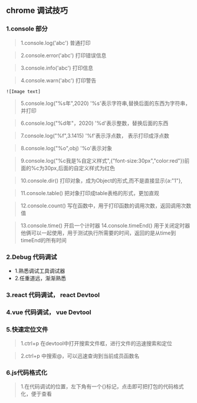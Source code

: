 chrome 调试技巧
----
### 1.console 部分

> 1.console.log('abc') 普通打印

> 2.console.error('abc') 打印错误信息

> 3.console.info('abc') 打印信息

> 4.console.warn('abc') 打印警告

````
![Image text] 
````

> 5.console.log("%s年",2020) '%s'表示字符串,替换后面的东西为字符串，并打印

> 6.console.log("%d年"，2020) '%d'表示整数，替换后面的东西

> 7.console.log("%f",3.1415) '%f'表示浮点数， 表示打印成浮点数

> 8.console.log("%o",obj) '%o'表示对象

> 9.console.log("%c我是%自定义样式",{"font-size:30px","color:red"})前面的%c为30px,后面的自定义样式为红色

> 10.console.dir() 打印对象，成为Object的形式,而不是直接显示{a:"1"},

> 11.console.table() 把对象打印成table表格的形式，更加直观

> 12.console.count() 写在函数中，用于打印函数的调用次数，返回调用次数值

> 13.console.time() 开启一个计时器
> 14.console.timeEnd() 用于关闭定时器 
> 他俩可以一起使用，用于测试执行所需要的时间，返回的是从time到timeEnd的所有时间


### 2.Debug 代码调试

+ 1.熟悉调试工具调试器
+ 2.任重道远，渐渐熟悉


### 3.react 代码调试， react Devtool
### 4.vue 代码调试， vue Devtool

### 5.快速定位文件

> 1.ctrl+p 在devtool中打开搜索文件框，进行文件的迅速搜索和定位

> 2.ctrl+p 中搜索@，可以迅速查询到当前成员函数名


### 6.js代码格式化

>1.在代码调试的位置，左下角有一个{}标记，点击即可把打包的代码格式化，便于查看